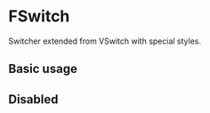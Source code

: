 # FSwitch

Switcher extended from VSwitch with special styles.

## Basic usage

<example file="f-switch/basic" />

## Disabled

<example file="f-switch/disabled" />
